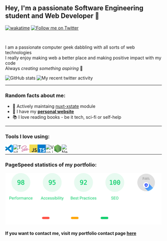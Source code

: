 ## Hey, I'm a passionate Software Engineering student and Web Developer 👋

[![wakatime](https://wakatime.com/badge/user/935fc03d-970a-48f7-99db-3af45cdc7fc6.svg)](https://wakatime.com/@935fc03d-970a-48f7-99db-3af45cdc7fc6)
<a href="https://twitter.com/intent/follow?screen_name=lexpeartha">
<img src="https://img.shields.io/twitter/follow/Lexpeartha?style=social&logo=twitter" alt="Follow me on Twitter">
</a>

<br />

I am a passionate computer geek dabbling with all sorts of web technologies <br />
I really enjoy making web a better place and making positive impact with my code <br />
Always _creating something aspiring_ :telescope:

![GitHub stats](https://github-readme-stats.vercel.app/api?username=lexpeartha&count_private=true&theme=dracula&show_icons=true)
![My recent twitter activity](https://github-readme-twitter-gazf.vercel.app/api?id=lexpeartha&layout=wide&show_retweet=off&show_border=off)

---

### Random facts about me:

- :wrench: Actively maintaing [nuxt-xstate](https://github.com/Lexpeartha/nuxt-xstate) module
- :memo: I have my **[personal website](https://www.lexpeartha.com/)**
- :books: I love reading books - be it tech, sci-fi or self-help

---

### Tools I love using:

<img align="left" alt="Visual Studio Code" width="26px" height="26px" src="https://raw.githubusercontent.com/github/explore/80688e429a7d4ef2fca1e82350fe8e3517d3494d/topics/visual-studio-code/visual-studio-code.png" />
<img align="left" alt="Tailwind" width="26px" height="26px" src="https://tailwindcss.com/_next/static/media/tailwindcss-mark.79614a5f61617ba49a0891494521226b.svg" />
<img align="left" alt="Sass" width="26px" height="26px" src="https://raw.githubusercontent.com/github/explore/80688e429a7d4ef2fca1e82350fe8e3517d3494d/topics/sass/sass.png" />
<img align="left" alt="JavaScript" width="26px" height="26px" src="https://raw.githubusercontent.com/github/explore/80688e429a7d4ef2fca1e82350fe8e3517d3494d/topics/javascript/javascript.png" />
<img align="left" alt="TypeScript" width="26px" height="26px" src="https://raw.githubusercontent.com/github/explore/80688e429a7d4ef2fca1e82350fe8e3517d3494d/topics/typescript/typescript.png" />
<img align="left" alt="Vue.js" width="26px" height="26px" src="https://vuejs.org/images/logo.png" />
<img align="left" alt="Node.js" width="26px" height="26px" src="https://raw.githubusercontent.com/github/explore/80688e429a7d4ef2fca1e82350fe8e3517d3494d/topics/nodejs/nodejs.png" />
<img align="left" alt="NestJS" width="26px" height="26px" src="https://docs.nestjs.com/assets/logo-small.svg" />

<br />

---

### PageSpeed statistics of my portfolio:

<img align="center" src="/stats.svg" />

#### If you want to contact me, visit my portfolio contact page [here](https://www.lexpeartha.com/contact-me)

